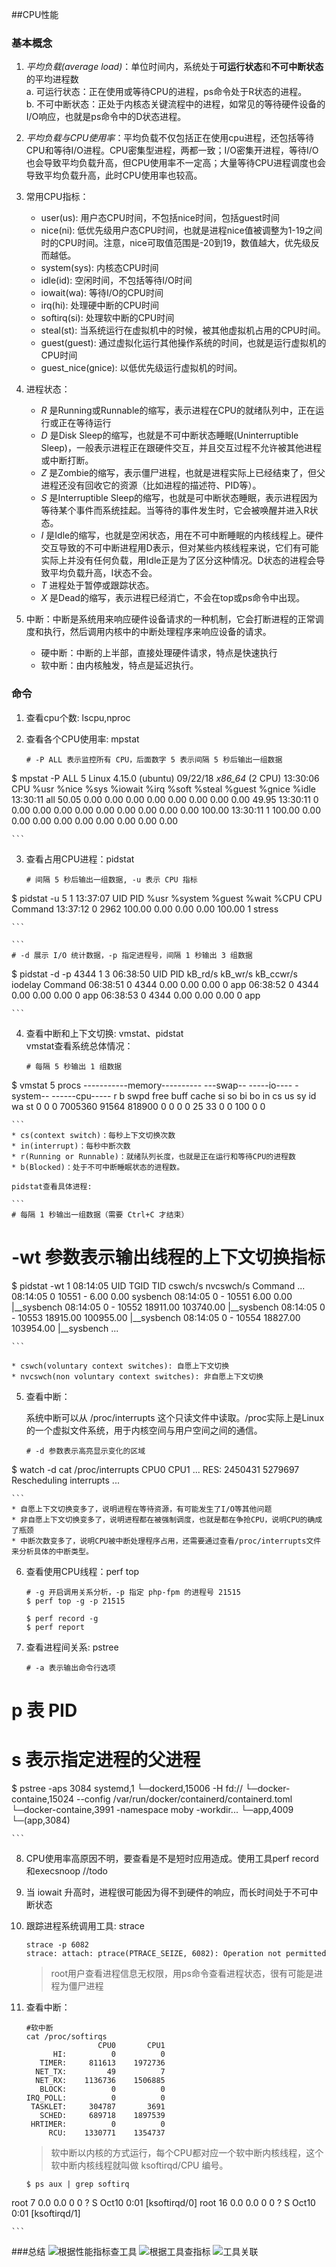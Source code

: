 ##CPU性能
### 基本概念
1. *平均负载(average load)*：单位时间内，系统处于**可运行状态**和**不可中断状态**的平均进程数  
	a. 可运行状态：正在使用或等待CPU的进程，ps命令处于R状态的进程。  
	b. 不可中断状态：正处于内核态关键流程中的进程，如常见的等待硬件设备的I/O响应，也就是ps命令中的D状态进程。 
	
2. *平均负载与CPU使用率*：平均负载不仅包括正在使用cpu进程，还包括等待CPU和等待I/O进程。CPU密集型进程，两都一致；I/O密集开进程，等待I/O也会导致平均负载升高，但CPU使用率不一定高；大量等待CPU进程调度也会导致平均负载升高，此时CPU使用率也较高。

3. 常用CPU指标：
	* user(us): 用户态CPU时间，不包括nice时间，包括guest时间
	* nice(ni): 低优先级用户态CPU时间，也就是进程nice值被调整为1-19之间时的CPU时间。注意，nice可取值范围是-20到19，数值越大，优先级反而越低。
	* system(sys): 内核态CPU时间
	* idle(id): 空闲时间，不包括等待I/O时间
	* iowait(wa): 等待I/O的CPU时间
	* irq(hi): 处理硬中断的CPU时间
	* softirq(si): 处理软中断的CPU时间
	* steal(st): 当系统运行在虚拟机中的时候，被其他虚拟机占用的CPU时间。
	* guest(guest): 通过虚拟化运行其他操作系统的时间，也就是运行虚拟机的CPU时间
	* guest_nice(gnice): 以低优先级运行虚拟机的时间。

4. 进程状态：
	* *R* 是Running或Runnable的缩写，表示进程在CPU的就绪队列中，正在运行或正在等待运行
	* *D* 是Disk Sleep的缩写，也就是不可中断状态睡眠(Uninterruptible Sleep)，一般表示进程正在跟硬件交互，并且交互过程不允许被其他进程或中断打断。
	* *Z* 是Zombie的缩写，表示僵尸进程，也就是进程实际上已经结束了，但父进程还没有回收它的资源（比如进程的描述符、PID等）。
	* *S* 是Interruptible Sleep的缩写，也就是可中断状态睡眠，表示进程因为等待某个事件而系统挂起。当等待的事件发生时，它会被唤醒并进入R状态。
	* *I* 是Idle的缩写，也就是空闲状态，用在不可中断睡眠的内核线程上。硬件交互导致的不可中断进程用D表示，但对某些内核线程来说，它们有可能实际上并没有任何负载，用Idle正是为了区分这种情况。D状态的进程会导致平均负载升高，I状态不会。
	* *T* 进程处于暂停或跟踪状态。
	* *X* 是Dead的缩写，表示进程已经消亡，不会在top或ps命令中出现。

5. 中断：中断是系统用来响应硬件设备请求的一种机制，它会打断进程的正常调度和执行，然后调用内核中的中断处理程序来响应设备的请求。
	* 硬中断：中断的上半部，直接处理硬件请求，特点是快速执行
	* 软中断：由内核触发，特点是延迟执行。

### 命令
1. 查看cpu个数: lscpu,nproc
2. 查看各个CPU使用率: mpstat

	```
	# -P ALL 表示监控所有 CPU，后面数字 5 表示间隔 5 秒后输出一组数据
$ mpstat -P ALL 5
Linux 4.15.0 (ubuntu) 09/22/18 _x86_64_ (2 CPU)
13:30:06     CPU    %usr   %nice    %sys %iowait    %irq   %soft  %steal  %guest  %gnice   %idle
13:30:11     all   50.05    0.00    0.00    0.00    0.00    0.00    0.00    0.00    0.00   49.95
13:30:11       0    0.00    0.00    0.00    0.00    0.00    0.00    0.00    0.00    0.00  100.00
13:30:11       1  100.00    0.00    0.00    0.00    0.00    0.00    0.00    0.00    0.00    0.00

	```
3. 查看占用CPU进程：pidstat

	```
	# 间隔 5 秒后输出一组数据, -u 表示 CPU 指标
$ pidstat -u 5 1
13:37:07      UID       PID    %usr %system  %guest   %wait    %CPU   CPU  Command
13:37:12        0      2962  100.00    0.00    0.00    0.00  100.00     1  stress

	```
	
	```
	# -d 展示 I/O 统计数据，-p 指定进程号，间隔 1 秒输出 3 组数据
$ pidstat -d -p 4344 1 3
06:38:50      UID       PID   kB_rd/s   kB_wr/s kB_ccwr/s iodelay  Command
06:38:51        0      4344      0.00      0.00      0.00       0  app
06:38:52        0      4344      0.00      0.00      0.00       0  app
06:38:53        0      4344      0.00      0.00      0.00       0  app

	```

4. 查看中断和上下文切换: vmstat、pidstat  
	vmstat查看系统总体情况：

	```
	# 每隔 5 秒输出 1 组数据
$ vmstat 5
procs -----------memory---------- ---swap-- -----io---- -system-- ------cpu-----
 r  b   swpd   free   buff  cache   si   so    bi    bo   in   cs us sy id wa st
 0  0      0 7005360  91564 818900    0    0     0     0   25   33  0  0 100  0  0

	```
	* cs(context switch)：每秒上下文切换次数
	* in(interrupt)：每秒中断次数
	* r(Running or Runnable)：就绪队列长度，也就是正在运行和等待CPU的进程数
	* b(Blocked)：处于不可中断睡眠状态的进程数。
	
	pidstat查看具体进程:
	
	```
	# 每隔 1 秒输出一组数据（需要 Ctrl+C 才结束）
# -wt 参数表示输出线程的上下文切换指标
$ pidstat -wt 1
08:14:05      UID      TGID       TID   cswch/s nvcswch/s  Command
...
08:14:05        0     10551         -      6.00      0.00  sysbench
08:14:05        0         -     10551      6.00      0.00  |__sysbench
08:14:05        0         -     10552  18911.00 103740.00  |__sysbench
08:14:05        0         -     10553  18915.00 100955.00  |__sysbench
08:14:05        0         -     10554  18827.00 103954.00  |__sysbench
...

	```
	
	* cswch(voluntary context switches): 自愿上下文切换
	* nvcswch(non voluntary context switches): 非自愿上下文切换
	
5. 查看中断：

	系统中断可以从 /proc/interrupts 这个只读文件中读取。/proc实际上是Linux的一个虚拟文件系统，用于内核空间与用户空间之间的通信。

	```
	# -d 参数表示高亮显示变化的区域
$ watch -d cat /proc/interrupts
           CPU0       CPU1
...
RES:    2450431    5279697   Rescheduling interrupts
...

	```
	* 自愿上下文切换变多了，说明进程在等待资源，有可能发生了I/O等其他问题
	* 非自愿上下文切换变多了，说明进程都在被强制调度，也就是都在争抢CPU，说明CPU的确成了瓶颈
	* 中断次数变多了，说明CPU被中断处理程序占用，还需要通过查看/proc/interrupts文件来分析具体的中断类型。

6. 查看使用CPU线程：perf top

	```
	# -g 开启调用关系分析，-p 指定 php-fpm 的进程号 21515
	$ perf top -g -p 21515

	```
	
	```
	$ perf record -g
	$ perf report

	```

7. 查看进程间关系: pstree

	```
	# -a 表示输出命令行选项
# p 表 PID
# s 表示指定进程的父进程
$ pstree -aps 3084
systemd,1
  └─dockerd,15006 -H fd://
      └─docker-containe,15024 --config /var/run/docker/containerd/containerd.toml
          └─docker-containe,3991 -namespace moby -workdir...
              └─app,4009
                  └─(app,3084)

	```
	
8. CPU使用率高原因不明，要查看是不是短时应用造成。使用工具perf record和execsnoop //todo
9. 当 iowait 升高时，进程很可能因为得不到硬件的响应，而长时间处于不可中断状态
10. 跟踪进程系统调用工具: strace
	
	```
	strace -p 6082
	strace: attach: ptrace(PTRACE_SEIZE, 6082): Operation not permitted

	```
	> root用户查看进程信息无权限，用ps命令查看进程状态，很有可能是进程为僵尸进程
11. 查看中断：  
	
	```
	#软中断
	cat /proc/softirqs
                    CPU0       CPU1
          HI:          0          0
       TIMER:     811613    1972736
      NET_TX:         49          7
      NET_RX:    1136736    1506885
       BLOCK:          0          0
    IRQ_POLL:          0          0
     TASKLET:     304787       3691
       SCHED:     689718    1897539
     HRTIMER:          0          0
         RCU:    1330771    1354737

	```
	
	>软中断以内核的方式运行，每个CPU都对应一个软中断内核线程，这个软中断内核线程就叫做 ksoftirqd/CPU 编号。
	
	```
	$ ps aux | grep softirq
root         7  0.0  0.0      0     0 ?        S    Oct10   0:01 [ksoftirqd/0]
root        16  0.0  0.0      0     0 ?        S    Oct10   0:01 [ksoftirqd/1]

	```
	
###总结
![根据性能指标查工具](pictures/cpu/tools.png)
![根据工具查指标](pictures/cpu/tools2.png)
![工具关联](pictures/cpu/tools3.png)